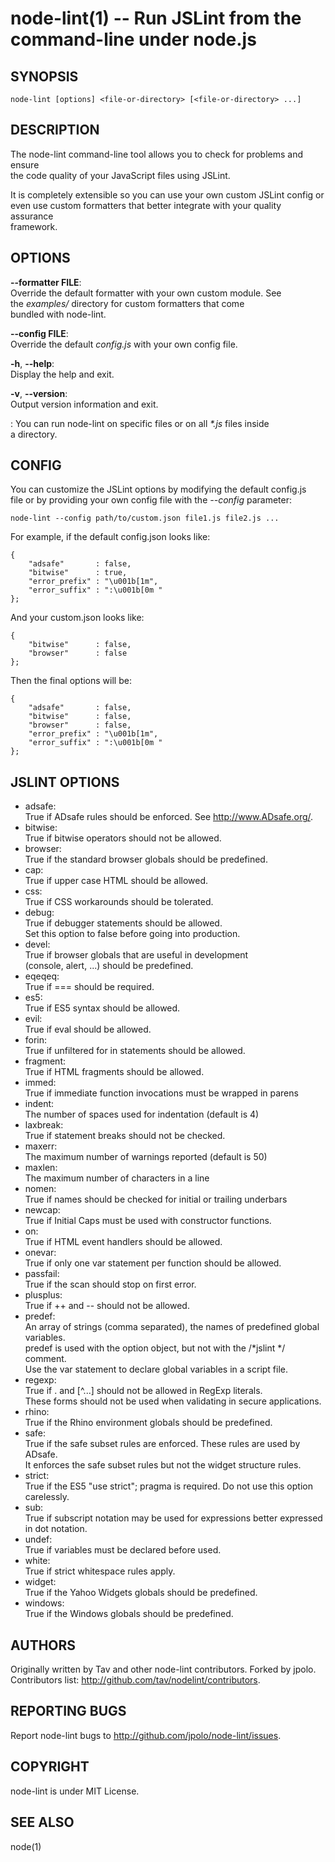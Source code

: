 node-lint(1) -- Run JSLint from the command-line under node.js
=============================================================

## SYNOPSIS

    node-lint [options] <file-or-directory> [<file-or-directory> ...]

## DESCRIPTION

The node-lint command-line tool allows you to check for problems and ensure  
the code quality of your JavaScript files using JSLint.

It is completely extensible so you can use your own custom JSLint config or  
even use custom formatters that better integrate with your quality assurance  
framework.

## OPTIONS

  __--formatter FILE__:  
      Override the default formatter with your own custom module. See  
      the *examples/* directory for custom formatters that come  
      bundled with node-lint.

  __--config FILE__:  
      Override the default *config.js* with your own config file.

  __-h__, __--help__:  
      Display the help and exit.

  __-v__, __--version__:  
      Output version information and exit.

  __<file-or-directory>__:
      You can run node-lint on specific files or on all *\*.js* files inside  
      a directory.

## CONFIG

You can customize the JSLint options by modifying the default config.js  
file or by providing your own config file with the *--config* parameter:

    node-lint --config path/to/custom.json file1.js file2.js ...

For example, if the default config.json looks like:

    {
        "adsafe"       : false,
        "bitwise"      : true,
        "error_prefix" : "\u001b[1m",
        "error_suffix" : ":\u001b[0m "
    };

And your custom.json looks like:

    {
        "bitwise"      : false,
        "browser"      : false
    };

Then the final options will be:

    {
        "adsafe"       : false,
        "bitwise"      : false,
        "browser"      : false,
        "error_prefix" : "\u001b[1m",
        "error_suffix" : ":\u001b[0m "
    };

## JSLINT OPTIONS

  * adsafe:  
    True if ADsafe  rules should be enforced. See http://www.ADsafe.org/.
  * bitwise:  
    True if bitwise operators should not be allowed.
  * browser:  
    True if the standard browser globals should be predefined.
  * cap:  
    True if upper case HTML should be allowed.
  * css:  
    True if CSS workarounds should be tolerated.
  * debug:  
    True if debugger statements should be allowed.  
    Set this option to false before going into production.
  * devel:  
    True if browser globals that are useful in development  
    (console, alert, ...) should be predefined.
  * eqeqeq:  
    True if === should be required.
  * es5:  
    True if ES5 syntax should be allowed.
  * evil:  
    True if eval should be allowed.
  * forin:  
    True if unfiltered for in statements should be allowed.
  * fragment:  
    True if HTML fragments should be allowed.
  * immed:  
    True if immediate function invocations must be wrapped in parens
  * indent:  
    The number of spaces used for indentation (default is 4)
  * laxbreak:  
    True if statement breaks should not be checked.
  * maxerr:  
    The maximum number of warnings reported (default is 50)
  * maxlen:  
    The maximum number of characters in a line
  * nomen:  
    True if names should be checked for initial or trailing underbars
  * newcap:  
    True if Initial Caps must be used with constructor functions.
  * on:  
    True if HTML event handlers should be allowed.
  * onevar:  
    True if only one var statement per function should be allowed.
  * passfail:  
    True if the scan should stop on first error.
  * plusplus:  
    True if ++ and -- should not be allowed.
  * predef:  
    An array of strings (comma separated), the names of predefined global variables.  
    predef is used with the option object, but not with the /*jslint */ comment.  
    Use the var statement to declare global variables in a script file.
  * regexp:  
    True if . and [^...] should not be allowed in RegExp literals.  
    These forms should not be used when validating in secure applications.
  * rhino:  
    True if the Rhino environment globals should be predefined.
  * safe:  
    True if the safe subset rules are enforced. These rules are used by ADsafe.  
    It enforces the safe subset rules but not the widget structure rules.
  * strict:  
    True if the ES5 "use strict"; pragma is required. Do not use this option carelessly.
  * sub:  
    True if subscript notation may be used for expressions better expressed in dot notation.
  * undef:  
    True if variables must be declared before used.
  * white:  
    True if strict whitespace rules apply.
  * widget:  
    True if the Yahoo Widgets globals should be predefined.
  * windows:  
    True if the Windows globals should be predefined.


## AUTHORS

Originally written by Tav and other node-lint contributors.
Forked by jpolo. 
Contributors list: <http://github.com/tav/nodelint/contributors>.

## REPORTING BUGS

Report node-lint bugs to <http://github.com/jpolo/node-lint/issues>.

## COPYRIGHT

node-lint is under MIT License.

## SEE ALSO

node(1)

